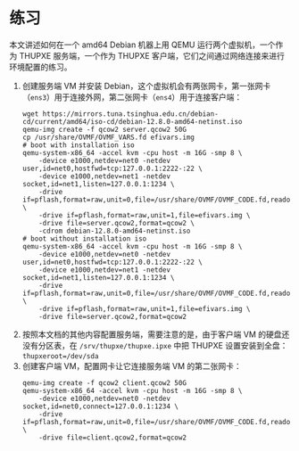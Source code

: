 # 练习

本文讲述如何在一个 amd64 Debian 机器上用 QEMU 运行两个虚拟机，一个作为 THUPXE 服务端，一个作为 THUPXE 客户端，它们之间通过网络连接来进行环境配置的练习。

1. 创建服务端 VM 并安装 Debian，这个虚拟机会有两张网卡，第一张网卡（`ens3`）用于连接外网，第二张网卡（`ens4`）用于连接客户端：
    ```shell
    wget https://mirrors.tuna.tsinghua.edu.cn/debian-cd/current/amd64/iso-cd/debian-12.8.0-amd64-netinst.iso
    qemu-img create -f qcow2 server.qcow2 50G
    cp /usr/share/OVMF/OVMF_VARS.fd efivars.img
    # boot with installation iso
    qemu-system-x86_64 -accel kvm -cpu host -m 16G -smp 8 \
        -device e1000,netdev=net0 -netdev user,id=net0,hostfwd=tcp:127.0.0.1:2222-:22 \
        -device e1000,netdev=net1 -netdev socket,id=net1,listen=127.0.0.1:1234 \
        -drive if=pflash,format=raw,unit=0,file=/usr/share/OVMF/OVMF_CODE.fd,readonly=on \
        -drive if=pflash,format=raw,unit=1,file=efivars.img \
        -drive file=server.qcow2,format=qcow2 \
        -cdrom debian-12.8.0-amd64-netinst.iso
    # boot without installation iso
    qemu-system-x86_64 -accel kvm -cpu host -m 16G -smp 8 \
        -device e1000,netdev=net0 -netdev user,id=net0,hostfwd=tcp:127.0.0.1:2222-:22 \
        -device e1000,netdev=net1 -netdev socket,id=net1,listen=127.0.0.1:1234 \
        -drive if=pflash,format=raw,unit=0,file=/usr/share/OVMF/OVMF_CODE.fd,readonly=on \
        -drive if=pflash,format=raw,unit=1,file=efivars.img \
        -drive file=server.qcow2,format=qcow2
    ```
2. 按照本文档的其他内容配置服务端，需要注意的是，由于客户端 VM 的硬盘还没有分区表，在 `/srv/thupxe/thupxe.ipxe` 中把 THUPXE 设置安装到全盘：`thupxeroot=/dev/sda`
3. 创建客户端 VM，配置网卡让它连接服务端 VM 的第二张网卡：
    ```shell
    qemu-img create -f qcow2 client.qcow2 50G
    qemu-system-x86_64 -accel kvm -cpu host -m 16G -smp 8 \
        -device e1000,netdev=net0 -netdev socket,id=net0,connect=127.0.0.1:1234 \
        -drive if=pflash,format=raw,unit=0,file=/usr/share/OVMF/OVMF_CODE.fd,readonly=on \
        -drive file=client.qcow2,format=qcow2
    ```